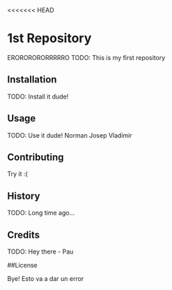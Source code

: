 <<<<<<< HEAD
# 1st Repository
ERORORORORRRRRO
TODO: This is my first repository

## Installation

TODO: Install it dude!

## Usage

TODO: Use it dude! Norman Josep Vladimir

## Contributing

Try it :(

## History

TODO: Long time ago...

## Credits

TODO: Hey there - Pau

##License

Bye! Esto va a dar un error